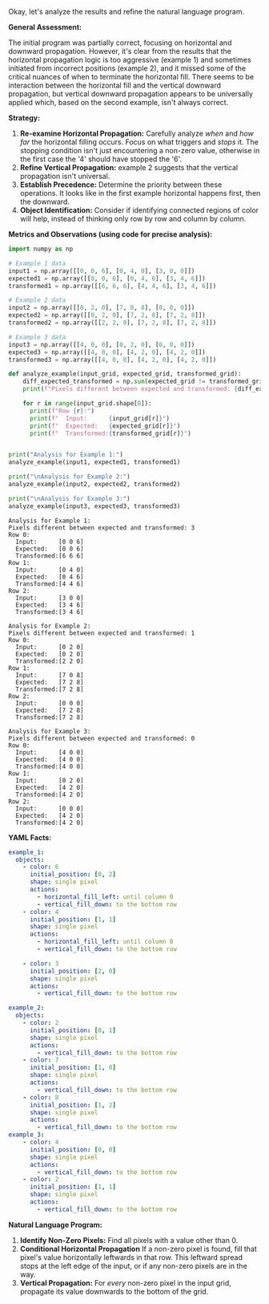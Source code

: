 Okay, let's analyze the results and refine the natural language program.

**General Assessment:**

The initial program was partially correct, focusing on horizontal and downward propagation. However, it's clear from the results that the horizontal propagation logic is too aggressive (example 1) and sometimes initiated from incorrect positions (example 2), and it missed some of the critical nuances of when to terminate the horizontal fill. There seems to be interaction between the horizontal fill and the vertical downward propagation, but vertical downward propagation appears to be universally applied which, based on the second example, isn't always correct.

**Strategy:**

1.  **Re-examine Horizontal Propagation:** Carefully analyze *when* and *how far* the horizontal filling occurs. Focus on what triggers and *stops* it. The stopping condition isn't just encountering a non-zero value, otherwise in the first case the '4' should have stopped the '6'.
2.  **Refine Vertical Propagation:** example 2 suggests that the vertical propagation isn't universal.
3. **Establish Precedence:** Determine the priority between these operations. It looks like in the first example horizontal happens first, then the downward.
4.  **Object Identification:** Consider if identifying connected regions of color will help, instead of thinking only row by row and column by column.

**Metrics and Observations (using code for precise analysis):**


``` python
import numpy as np

# Example 1 data
input1 = np.array([[0, 0, 6], [0, 4, 0], [3, 0, 0]])
expected1 = np.array([[0, 0, 6], [0, 4, 6], [3, 4, 6]])
transformed1 = np.array([[6, 6, 6], [4, 4, 6], [3, 4, 6]])

# Example 2 data
input2 = np.array([[0, 2, 0], [7, 0, 8], [0, 0, 0]])
expected2 = np.array([[0, 2, 0], [7, 2, 8], [7, 2, 8]])
transformed2 = np.array([[2, 2, 0], [7, 2, 8], [7, 2, 8]])

# Example 3 data
input3 = np.array([[4, 0, 0], [0, 2, 0], [0, 0, 0]])
expected3 = np.array([[4, 0, 0], [4, 2, 0], [4, 2, 0]])
transformed3 = np.array([[4, 0, 0], [4, 2, 0], [4, 2, 0]])

def analyze_example(input_grid, expected_grid, transformed_grid):
    diff_expected_transformed = np.sum(expected_grid != transformed_grid)
    print(f"Pixels different between expected and transformed: {diff_expected_transformed}")

    for r in range(input_grid.shape[0]):
      print(f"Row {r}:")
      print(f"  Input:      {input_grid[r]}")
      print(f"  Expected:   {expected_grid[r]}")
      print(f"  Transformed:{transformed_grid[r]}")


print("Analysis for Example 1:")
analyze_example(input1, expected1, transformed1)

print("\nAnalysis for Example 2:")
analyze_example(input2, expected2, transformed2)

print("\nAnalysis for Example 3:")
analyze_example(input3, expected3, transformed3)

```
```
Analysis for Example 1:
Pixels different between expected and transformed: 3
Row 0:
  Input:      [0 0 6]
  Expected:   [0 0 6]
  Transformed:[6 6 6]
Row 1:
  Input:      [0 4 0]
  Expected:   [0 4 6]
  Transformed:[4 4 6]
Row 2:
  Input:      [3 0 0]
  Expected:   [3 4 6]
  Transformed:[3 4 6]

Analysis for Example 2:
Pixels different between expected and transformed: 1
Row 0:
  Input:      [0 2 0]
  Expected:   [0 2 0]
  Transformed:[2 2 0]
Row 1:
  Input:      [7 0 8]
  Expected:   [7 2 8]
  Transformed:[7 2 8]
Row 2:
  Input:      [0 0 0]
  Expected:   [7 2 8]
  Transformed:[7 2 8]

Analysis for Example 3:
Pixels different between expected and transformed: 0
Row 0:
  Input:      [4 0 0]
  Expected:   [4 0 0]
  Transformed:[4 0 0]
Row 1:
  Input:      [0 2 0]
  Expected:   [4 2 0]
  Transformed:[4 2 0]
Row 2:
  Input:      [0 0 0]
  Expected:   [4 2 0]
  Transformed:[4 2 0]

```
**YAML Facts:**


```yaml
example_1:
  objects:
    - color: 6
      initial_position: [0, 2]
      shape: single pixel
      actions:
        - horizontal_fill_left: until column 0
        - vertical_fill_down: to the bottom row
    - color: 4
      initial_position: [1, 1]
      shape: single pixel
      actions:
        - horizontal_fill_left: until column 0
        - vertical_fill_down: to the bottom row

    - color: 3
      initial_position: [2, 0]
      shape: single pixel
      actions:
        - vertical_fill_down: to the bottom row

example_2:
  objects:
    - color: 2
      initial_position: [0, 1]
      shape: single pixel
      actions:
        - vertical_fill_down: to the bottom row
    - color: 7
      initial_position: [1, 0]
      shape: single pixel
      actions:
        - vertical_fill_down: to the bottom row
    - color: 8
      initial_position: [1, 2]
      shape: single pixel
      actions:
        - vertical_fill_down: to the bottom row
example_3:
    - color: 4
      initial_position: [0, 0]
      shape: single pixel
      actions:
        - vertical_fill_down: to the bottom row
    - color: 2
      initial_position: [1, 1]
      shape: single pixel
      actions:
        - vertical_fill_down: to the bottom row
```


**Natural Language Program:**

1.  **Identify Non-Zero Pixels:** Find all pixels with a value other than 0.
2. **Conditional Horizontal Propagation** If a non-zero pixel is found, fill that pixel's value horizontally leftwards in that row. This leftward spread stops at the left edge of the input, or if any non-zero pixels are in the way.
2.  **Vertical Propagation:** For *every* non-zero pixel in the input grid, propagate its value downwards to the bottom of the grid.

